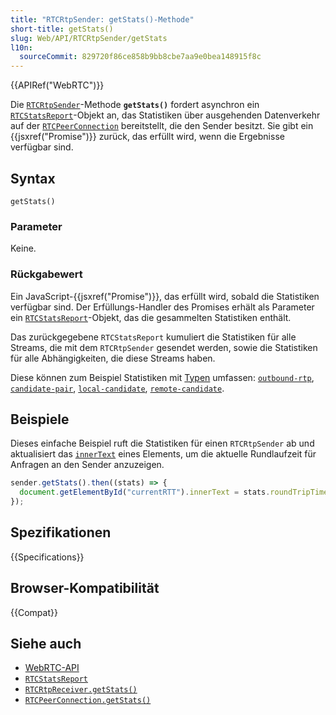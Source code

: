 ```yaml
---
title: "RTCRtpSender: getStats()-Methode"
short-title: getStats()
slug: Web/API/RTCRtpSender/getStats
l10n:
  sourceCommit: 829720f86ce858b9bb8cbe7aa9e0bea148915f8c
---
```


{{APIRef("WebRTC")}}

Die [`RTCRtpSender`](/de/docs/Web/API/RTCRtpSender)-Methode **`getStats()`** fordert asynchron ein [`RTCStatsReport`](/de/docs/Web/API/RTCStatsReport)-Objekt an, das Statistiken über ausgehenden Datenverkehr auf der [`RTCPeerConnection`](/de/docs/Web/API/RTCPeerConnection) bereitstellt, die den Sender besitzt. Sie gibt ein {{jsxref("Promise")}} zurück, das erfüllt wird, wenn die Ergebnisse verfügbar sind.

## Syntax

```js-nolint
getStats()
```

### Parameter

Keine.

### Rückgabewert

Ein JavaScript-{{jsxref("Promise")}}, das erfüllt wird, sobald die Statistiken verfügbar sind.
Der Erfüllungs-Handler des Promises erhält als Parameter ein [`RTCStatsReport`](/de/docs/Web/API/RTCStatsReport)-Objekt, das die gesammelten Statistiken enthält.

Das zurückgegebene `RTCStatsReport` kumuliert die Statistiken für alle Streams, die mit dem `RTCRtpSender` gesendet werden, sowie die Statistiken für alle Abhängigkeiten, die diese Streams haben.

Diese können zum Beispiel Statistiken mit [Typen](/de/docs/Web/API/RTCStatsReport#the_statistic_types) umfassen: [`outbound-rtp`](/de/docs/Web/API/RTCOutboundRtpStreamStats), [`candidate-pair`](/de/docs/Web/API/RTCIceCandidatePairStats), [`local-candidate`](/de/docs/Web/API/RTCIceCandidateStats), [`remote-candidate`](/de/docs/Web/API/RTCIceCandidateStats).

## Beispiele

Dieses einfache Beispiel ruft die Statistiken für einen `RTCRtpSender` ab und aktualisiert das [`innerText`](/de/docs/Web/API/HTMLElement/innerText) eines Elements, um die aktuelle Rundlaufzeit für Anfragen an den Sender anzuzeigen.

```js
sender.getStats().then((stats) => {
  document.getElementById("currentRTT").innerText = stats.roundTripTime;
});
```

## Spezifikationen

{{Specifications}}

## Browser-Kompatibilität

{{Compat}}

## Siehe auch

- [WebRTC-API](/de/docs/Web/API/WebRTC_API)
- [`RTCStatsReport`](/de/docs/Web/API/RTCStatsReport)
- [`RTCRtpReceiver.getStats()`](/de/docs/Web/API/RTCRtpReceiver/getStats)
- [`RTCPeerConnection.getStats()`](/de/docs/Web/API/RTCPeerConnection/getStats)
